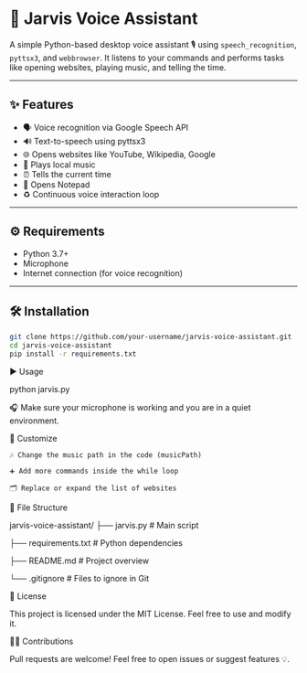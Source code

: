 # 🤖 Jarvis Voice Assistant

A simple Python-based desktop voice assistant 🎙️ using `speech_recognition`, `pyttsx3`, and `webbrowser`. It listens to your commands and performs tasks like opening websites, playing music, and telling the time.

---

## ✨ Features

- 🗣️ Voice recognition via Google Speech API
- 🔊 Text-to-speech using pyttsx3
- 🌐 Opens websites like YouTube, Wikipedia, Google
- 🎵 Plays local music
- ⏰ Tells the current time
- 📝 Opens Notepad
- ♻️ Continuous voice interaction loop

---

## ⚙️ Requirements

-  Python 3.7+
-  Microphone
-  Internet connection (for voice recognition)

---

## 🛠️ Installation

```bash
git clone https://github.com/your-username/jarvis-voice-assistant.git
cd jarvis-voice-assistant
pip install -r requirements.txt
```
▶️ Usage

python jarvis.py

🎧 Make sure your microphone is working and you are in a quiet environment.

🧩 Customize

    🎶 Change the music path in the code (musicPath)

    ➕ Add more commands inside the while loop

    🗂️ Replace or expand the list of websites

📁 File Structure

jarvis-voice-assistant/
├── jarvis.py           # Main script

├── requirements.txt    # Python dependencies

├── README.md           # Project overview

└── .gitignore          # Files to ignore in Git

📝 License

 This project is licensed under the MIT License. Feel free to use and modify it.

🙋‍♂️ Contributions

Pull requests are welcome! Feel free to open issues or suggest features 💡.
